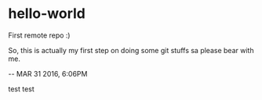 # hello-world
First remote repo :)

So, this is actually my first step on doing some git stuffs sa please bear with me. 

-- MAR 31 2016, 6:06PM

test test